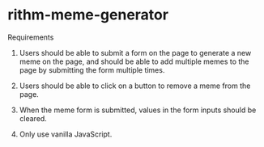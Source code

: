 # rithm-meme-generator

Requirements

1. Users should be able to submit a form on the page to generate a new meme on the page, and should be able to add multiple memes to the page by submitting the form multiple times.

2. Users should be able to click on a button to remove a meme from the page.

3. When the meme form is submitted, values in the form inputs should be cleared.

4. Only use vanilla JavaScript.
